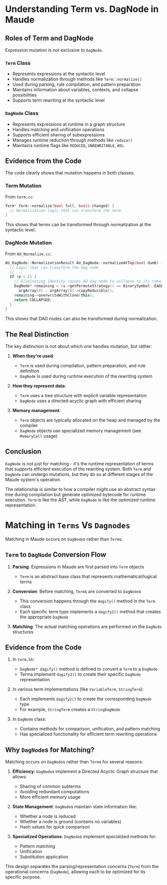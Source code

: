 # Understanding Term vs. DagNode in Maude

## Roles of Term and DagNode

Expression mutation is not exclusive to `DagNode`.
### `Term` Class
- Represents expressions at the syntactic level
- Handles normalization through methods like `Term::normalize()`
- Used during parsing, rule compilation, and pattern preparation
- Maintains information about variables, contexts, and collapse possibilities
- Supports term rewriting at the syntactic level

### `DagNode` Class
- Represents expressions at runtime in a graph structure
- Handles matching and unification operations
- Supports efficient sharing of subexpressions
- Manages runtime reduction through methods like `reduce()`
- Maintains runtime flags like `REDUCED`, `UNREWRITABLE`, etc.

## Evidence from the Code

The code clearly shows that mutation happens in both classes:
### Term Mutation

From `term.cc`:

```cpp
Term* Term::normalize(bool full, bool& changed) {
  // Normalization logic that can transform the term
}
```

This shows that terms can be transformed through normalization at the syntactic level.

### DagNode Mutation

From `AU_Normalize.cc`:

```cpp
AU_DagNode::NormalizationResult AU_DagNode::normalizeAtTop(bool dumb) {
  // Logic that can transform the dag node
  // ...
  if (p < 2) {
    // Eliminating identity causes AU dag node to collapse to its remaining argument
    DagNode* remaining = (s->getPermuteStrategy() == BinarySymbol::EAGER) ?
      argArray[0] : argArray[0]->copyReducible();
    remaining->overwriteWithClone(this);
    return COLLAPSED;
  }
}
```

This shows that DAG nodes can also be transformed during normalization.

## The Real Distinction

The key distinction is not about which one handles mutation, but rather:

1. **When they're used**:
   - `Term` is used during compilation, pattern preparation, and rule definition
   - `DagNode` is used during runtime execution of the rewriting system

2. **How they represent data**:
   - `Term` uses a tree structure with explicit variable representation
   - `DagNode` uses a directed acyclic graph with efficient sharing

3. **Memory management**:
   - `Term` objects are typically allocated on the heap and managed by the compiler
   - `DagNode` objects use specialized memory management (see `MemoryCell` usage)

## Conclusion

`DagNode` is not just for matching - it's the runtime representation of terms that supports efficient execution of the rewriting system. Both `Term` and `DagNode` can undergo mutations, but they do so at different stages of the Maude system's operation.

The relationship is similar to how a compiler might use an abstract syntax tree during compilation but generate optimized bytecode for runtime execution. `Term` is like the AST, while `DagNode` is like the optimized runtime representation.

# Matching in `Terms` Vs `Dagnodes`

Matching in Maude occurs on `DagNode`s rather than `Term`s.

## `Term` to `DagNode` Conversion Flow

1. **Parsing**: Expressions in Maude are first parsed into `Term` objects
   - `Term` is an abstract base class that represents mathematical/logical terms

2. **Conversion**: Before matching, `Term`s are converted to `DagNode`s
   - This conversion happens through the `dagify()` method in the `Term` class
   - Each specific term type implements a `dagify2()` method that creates the appropriate `DagNode`

3. **Matching**: The actual matching operations are performed on the `DagNode` structures

## Evidence from the Code

1. In `term.hh`:
   - `DagNode* dagify()` method is defined to convert a `Term` to a `DagNode`
   - Terms implement `dagify2()` to create their specific `DagNode` representation

2. In various term implementations (like `VariableTerm`, `StringTerm`):
   - Each implements `dagify2()` to create the corresponding `DagNode` type
   - For example, `StringTerm` creates a `StringDagNode`

3. In `DagNode` class:
   - Contains methods for comparison, unification, and pattern matching
   - Has specialized functionality for efficient term rewriting operations

## Why `DagNode`s for Matching?

Matching occurs on `DagNode`s rather than `Term`s for several reasons:

1. **Efficiency**: `DagNode`s implement a Directed Acyclic Graph structure that allows:
   - Sharing of common subterms
   - Avoiding redundant computations
   - More efficient memory usage

2. **State Management**: `DagNode`s maintain state information like:
   - Whether a node is reduced
   - Whether a node is ground (contains no variables)
   - Hash values for quick comparison

3. **Specialized Operations**: `DagNode`s implement specialized methods for:
   - Pattern matching
   - Unification
   - Substitution application

This design separates the parsing/representation concerns (`Term`) from the operational concerns (`DagNode`), allowing each to be optimized for its specific purpose.
